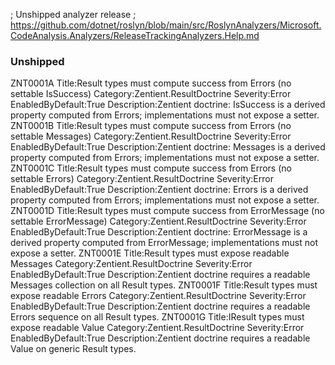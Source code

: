 ; Unshipped analyzer release
; https://github.com/dotnet/roslyn/blob/main/src/RoslynAnalyzers/Microsoft.CodeAnalysis.Analyzers/ReleaseTrackingAnalyzers.Help.md
### Unshipped
ZNT0001A Title:Result types must compute success from Errors (no settable IsSuccess) Category:Zentient.ResultDoctrine Severity:Error EnabledByDefault:True Description:Zentient doctrine: IsSuccess is a derived property computed from Errors; implementations must not expose a setter.
ZNT0001B Title:Result types must compute success from Errors (no settable Messages) Category:Zentient.ResultDoctrine Severity:Error EnabledByDefault:True Description:Zentient doctrine: Messages is a derived property computed from Errors; implementations must not expose a setter.
ZNT0001C Title:Result types must compute success from Errors (no settable Errors) Category:Zentient.ResultDoctrine Severity:Error EnabledByDefault:True Description:Zentient doctrine: Errors is a derived property computed from Errors; implementations must not expose a setter.
ZNT0001D Title:Result types must compute success from ErrorMessage (no settable ErrorMessage) Category:Zentient.ResultDoctrine Severity:Error EnabledByDefault:True Description:Zentient doctrine: ErrorMessage is a derived property computed from ErrorMessage; implementations must not expose a setter.
ZNT0001E Title:Result types must expose readable Messages Category:Zentient.ResultDoctrine Severity:Error EnabledByDefault:True Description:Zentient doctrine requires a readable Messages collection on all Result types.
ZNT0001F Title:Result types must expose readable Errors Category:Zentient.ResultDoctrine Severity:Error EnabledByDefault:True Description:Zentient doctrine requires a readable Errors sequence on all Result types.
ZNT0001G Title:IResult<T> types must expose readable Value Category:Zentient.ResultDoctrine Severity:Error EnabledByDefault:True Description:Zentient doctrine requires a readable Value on generic Result types.
